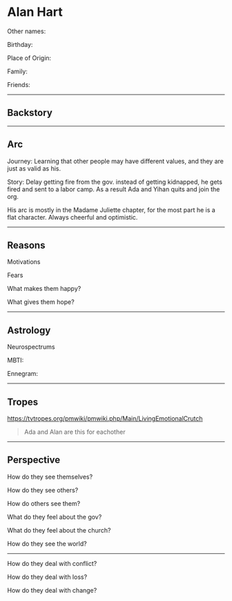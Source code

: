 # Alan Hart

Other names:

Birthday:

Place of Origin:

Family:

Friends:

------

## Backstory



---

## Arc

Journey: Learning that other people may have different values, and they are just as valid as his.

Story: Delay getting fire from the gov. instead of getting kidnapped, he gets fired and sent to a labor camp. As a result Ada and Yihan quits and join the org.

His arc is mostly in the Madame Juliette chapter, for the most part he is a flat character. Always cheerful and optimistic. 

------

## Reasons

Motivations

> 

Fears

> 

What makes them happy?

> 

What gives them hope?

> 

------

## Astrology

Neurospectrums

> 

MBTI:

Ennegram:

------

## Tropes

https://tvtropes.org/pmwiki/pmwiki.php/Main/LivingEmotionalCrutch

> Ada and Alan are this for eachother

------

## Perspective

How do they see themselves?

> 

How do they see others?

> 

How do others see them?

> 

What do they feel about the gov?

> 

What do they feel about the church?

> 

How do they see the world?

> 

------

How do they deal with conflict?

> 

How do they deal with loss?

> 

How do they deal with change?

> 

